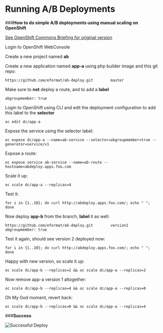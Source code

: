 # Running A/B Deployments

###**How to do simple A/B deployments using manual scaling on OpenShift**

[See OpenShift Commons Briefing for original version](https://blog.openshift.com/openshift-3-demo-part-11-ab-deployments/)

Login to OpenShift WebConsole

Create a new project named **ab**

Create a new application named **app-a** using php builder image and this git repo:

    https://github.com/eformat/ab-deploy.git        master

Make sure to **not** deploy a route, and to add a **label**

    abgroupmember: true

Login to OpenShift using CLI and edit the deployment configuration to add this label to the **selector**

    oc edit dc/app-a

Expose the service using the selector label:

    oc expose dc/app-a --name=ab-service --selector=abgroupmember=true --generator=service/v1

Expose a route:

    oc expose service ab-service --name=ab-route --hostname=abdeploy.apps.foo.com

Scale it up:

    oc scale dc/app-a --replicas=4

Test it:

    for i in {1..10}; do curl http://abdeploy.apps.foo.com/; echo " "; done

Now deploy **app-b** from the branch, **label** it as well:

    https://github.com/eformat/ab-deploy.git        version2
    abgroupmember: true

Test it again, should see version 2 deployed now:

    for i in {1..10}; do curl http://abdeploy.apps.foo.com/; echo " "; done

Happy with new version, so scale it up:

    oc scale dc/app-b --replicas=2 && oc scale dc/app-a --replicas=2

Now remove app-a version 1 altogether:

    oc scale dc/app-b --replicas=4 && oc scale dc/app-a --replicas=0

Oh My God moment, revert back:

    oc scale dc/app-b --replicas=0 && oc scale dc/app-a --replicas=4

###**Success**

![Successful Deploy](http://eformat.co.nz/ose-training/images/ab-deploy.png)
